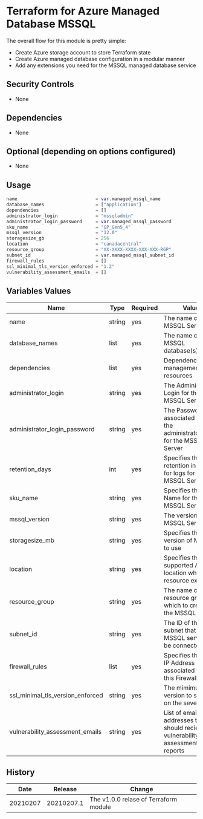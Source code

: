 # Terraform for Azure Managed Database MSSQL

The overall flow for this module is pretty simple:

* Create Azure storage account to store Terraform state
* Create Azure managed database configuration in a modular manner
* Add any extensions you need for the MSSQL managed database service

## Security Controls

* None

## Dependencies

* None

## Optional (depending on options configured)

* None

## Usage

```terraform
name                             = var.managed_mssql_name
database_names                   = ["application"]
dependencies                     = []
administrator_login              = "mssqladmin"
administrator_login_password     = var.managed_mssql_password
sku_name                         = "GP_Gen5_4"
mssql_version                    = "12.0"
storagesize_gb                   = 256
location                         = "canadacentral"
resource_group                   = "XX-XXXX-XXXX-XXX-XXX-RGP"
subnet_id                        = var.managed_mssql_subnet_id
firewall_rules                   = []
ssl_minimal_tls_version_enforced = "1.2"
vulnerability_assessment_emails  = []
```

## Variables Values

| Name                             | Type   | Required | Value                                                                            |
|----------------------------------|--------|----------|----------------------------------------------------------------------------------|
| name                             | string | yes      | The name of the MSSQL Server                                                     |
| database_names                   | list   | yes      | The name of the MSSQL database(s)                                                |
| dependencies                     | list   | yes      | Dependency management of resources                                               |
| administrator_login              | string | yes      | The Administrator Login for the MSSQL Server                                     |
| administrator_login_password     | string | yes      | The Password associated with the administrator_login for the MSSQL Server        |
| retention_days                   | int    | yes      | Specifies the retention in days for logs for this MSSQL Server                   |
| sku_name                         | string | yes      | Specifies the SKU Name for this MSSQL Server                                     |
| mssql_version                    | string | yes      | The version of the MSSQL Server                                                  |
| storagesize_mb                   | string | yes      | Specifies the version of MSSQL to use                                            |
| location                         | string | yes      | Specifies the supported Azure location where the resource exists                 |
| resource_group                   | string | yes      | The name of the resource group in which to create the MSSQL Server               |
| subnet_id                        | string | yes      | The ID of the subnet that the MSSQL server will be connected to                  |
| firewall_rules                   | list   | yes      | Specifies the Start IP Address associated with this Firewall Rule                |
| ssl_minimal_tls_version_enforced | string | yes      | The mimimun TLS version to support on the sever                                  |
| vulnerability_assessment_emails  | string | yes      | List of email addresses that should recieve the vulnerability assessment reports |

## History

| Date     | Release    | Change                                     |
|----------|------------|--------------------------------------------|
| 20210207 | 20210207.1 | The v1.0.0 relase of Terraform module      |
